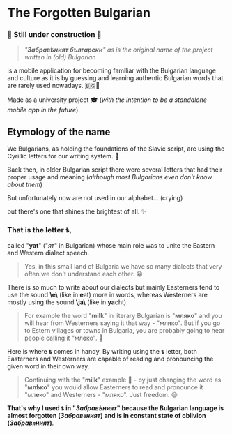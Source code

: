 # The Forgotten Bulgarian 

### 🚧 Still under construction 🚧

> _"**Забравѣният български**" as is the original name of the project written in (old) Bulgarian_

is a mobile application for becoming familiar
with the Bulgarian language and culture as it is by guessing and learning authentic Bulgarian words that are rarely used nowadays. 🇧🇬📱

Made as a university project 🎓 (_with the intention to be a standalone mobile app in the future_).

## Еtymology of the name
We Bulgarians, as holding the foundations of the Slavic script, are using the Cyrillic letters for our writing system. 📜

Back then, in older Bulgarian script there were several letters that had their proper usage and meaning (_although most Bulgarians even don't know about them_)

But unfortunately now are not used in our alphabet... (crying)

but there's one that shines the brightest of all. ✨

### That is the letter `ѣ`,
called "**yat**" ("_ят_" in Bulgarian) whose main role was to unite the Eastern and Western dialect speech.

> Yes, in this small land of Bulgaria we have so many dialects that very often we don't understand each other. 😁

There is so much to write about our dialects but mainly Easterners tend to use the sound **\\e\\** (like in **e**at) more in words, whereas Westerners are mostly using the sound **\\ja\\** (like in **ya**cht).
> For example the word "**milk**" in literary Bulgarian is "**мляко**" and you will hear from Westerners saying it that way - "мл**я**ко".
> But if you go to Estern villages or towns in Bulgaria, you are probably going to hear people calling it "мл**е**ко". 🥛

Here is where **`ѣ`** comes in handy. By writing using the **`ѣ`** letter, both Easterners and Westerners are capable of reading and pronouncing the given word in their own way.

> Continuing with the "**milk**" example 🥛 - by just changing the word as "**млѣко**" you would allow Easterners to read and pronounce it "мл**е**ко" and Westerners - "мл**я**ко". Just freedom. 😄

**That's why I used **`ѣ`** in "_Забравѣният_" because the Bulgarian language is almost forgotten (_Забрав`е`ният_) and is in constant state of oblivion (_Забрав`я`ният_)**.